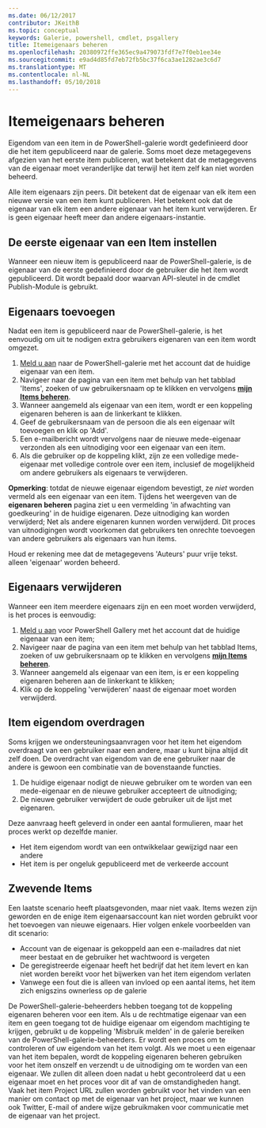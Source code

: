 ```yaml
---
ms.date: 06/12/2017
contributor: JKeithB
ms.topic: conceptual
keywords: Galerie, powershell, cmdlet, psgallery
title: Itemeigenaars beheren
ms.openlocfilehash: 20380972ffe365ec9a479073fdf7e7f0eb1ee34e
ms.sourcegitcommit: e9ad4d85fd7eb72fb5bc37f6ca3ae1282ae3c6d7
ms.translationtype: MT
ms.contentlocale: nl-NL
ms.lasthandoff: 05/10/2018
---
```

# <a name="managing-item-owners"></a>Itemeigenaars beheren

Eigendom van een item in de PowerShell-galerie wordt gedefinieerd door die het item gepubliceerd naar de galerie.
Soms moet deze metagegevens afgezien van het eerste item publiceren, wat betekent dat de metagegevens van de eigenaar moet veranderlijke dat terwijl het item zelf kan niet worden beheerd.

Alle item eigenaars zijn peers.
Dit betekent dat de eigenaar van elk item een nieuwe versie van een item kunt publiceren. Het betekent ook dat de eigenaar van elk item een andere eigenaar van het item kunt verwijderen.
Er is geen eigenaar heeft meer dan andere eigenaars-instantie.

## <a name="setting-an-items-initial-owner"></a>De eerste eigenaar van een Item instellen

Wanneer een nieuw item is gepubliceerd naar de PowerShell-galerie, is de eigenaar van de eerste gedefinieerd door de gebruiker die het item wordt gepubliceerd. Dit wordt bepaald door waarvan API-sleutel in de cmdlet Publish-Module is gebruikt.

## <a name="adding-owners"></a>Eigenaars toevoegen

Nadat een item is gepubliceerd naar de PowerShell-galerie, is het eenvoudig om uit te nodigen extra gebruikers eigenaren van een item wordt omgezet.

1. [Meld u aan](https://powershellgallery.com/users/account/LogOn) naar de PowerShell-galerie met het account dat de huidige eigenaar van een item.
2. Navigeer naar de pagina van een item met behulp van het tabblad 'Items', zoeken of uw gebruikersnaam op te klikken en vervolgens [ **mijn Items beheren**](https://www.powershellgallery.com/account/Packages).
3. Wanneer aangemeld als eigenaar van een item, wordt er een koppeling eigenaren beheren is aan de linkerkant te klikken.
4. Geef de gebruikersnaam van de persoon die als een eigenaar wilt toevoegen en klik op 'Add'.
5. Een e-mailbericht wordt vervolgens naar de nieuwe mede-eigenaar verzonden als een uitnodiging voor een eigenaar van een item.
6. Als die gebruiker op de koppeling klikt, zijn ze een volledige mede-eigenaar met volledige controle over een item, inclusief de mogelijkheid om andere gebruikers als eigenaars te verwijderen.

**Opmerking**: totdat de nieuwe eigenaar eigendom bevestigt, ze *niet* worden vermeld als een eigenaar van een item.
Tijdens het weergeven van de **eigenaren beheren** pagina ziet u een vermelding 'in afwachting van goedkeuring' in de huidige eigenaren.
Deze uitnodiging kan worden verwijderd; Net als andere eigenaren kunnen worden verwijderd.
Dit proces van uitnodigingen wordt voorkomen dat gebruikers ten onrechte toevoegen van andere gebruikers als eigenaars van hun items.

Houd er rekening mee dat de metagegevens 'Auteurs' puur vrije tekst. alleen 'eigenaar' worden beheerd.


## <a name="removing-owners"></a>Eigenaars verwijderen

Wanneer een item meerdere eigenaars zijn en een moet worden verwijderd, is het proces is eenvoudig:

1. [Meld u aan](https://powershellgallery.com/users/account/LogOn) voor PowerShell Gallery met het account dat de huidige eigenaar van een item;
2. Navigeer naar de pagina van een item met behulp van het tabblad Items, zoeken of uw gebruikersnaam op te klikken en vervolgens [ **mijn Items beheren**](https://www.powershellgallery.com/account/Packages).
3. Wanneer aangemeld als eigenaar van een item, is er een koppeling eigenaren beheren aan de linkerkant te klikken;
4. Klik op de koppeling 'verwijderen' naast de eigenaar moet worden verwijderd.



## <a name="transferring-item-ownership"></a>Item eigendom overdragen

Soms krijgen we ondersteuningsaanvragen voor het item het eigendom overdraagt van een gebruiker naar een andere, maar u kunt bijna altijd dit zelf doen.
De overdracht van eigendom van de ene gebruiker naar de andere is gewoon een combinatie van de bovenstaande functies.

1. De huidige eigenaar nodigt de nieuwe gebruiker om te worden van een mede-eigenaar en de nieuwe gebruiker accepteert de uitnodiging;
2. De nieuwe gebruiker verwijdert de oude gebruiker uit de lijst met eigenaren.

Deze aanvraag heeft geleverd in onder een aantal formulieren, maar het proces werkt op dezelfde manier.

- Het item eigendom wordt van een ontwikkelaar gewijzigd naar een andere
- Het item is per ongeluk gepubliceerd met de verkeerde account


## <a name="orphaned-items"></a>Zwevende Items

Een laatste scenario heeft plaatsgevonden, maar niet vaak.
Items wezen zijn geworden en de enige item eigenaarsaccount kan niet worden gebruikt voor het toevoegen van nieuwe eigenaars.
Hier volgen enkele voorbeelden van dit scenario:

- Account van de eigenaar is gekoppeld aan een e-mailadres dat niet meer bestaat en de gebruiker het wachtwoord is vergeten
- De geregistreerde eigenaar heeft het bedrijf dat het item levert en kan niet worden bereikt voor het bijwerken van het item eigendom verlaten
- Vanwege een fout die is alleen van invloed op een aantal items, het item zich enigszins ownerless op de galerie

De PowerShell-galerie-beheerders hebben toegang tot de koppeling eigenaren beheren voor een item.
Als u de rechtmatige eigenaar van een item en geen toegang tot de huidige eigenaar om eigendom machtiging te krijgen, gebruikt u de koppeling 'Misbruik melden' in de galerie bereiken van de PowerShell-galerie-beheerders.
Er wordt een proces om te controleren of uw eigendom van het item volgt.
Als we moet u een eigenaar van het item bepalen, wordt de koppeling eigenaren beheren gebruiken voor het item onszelf en verzendt u de uitnodiging om te worden van een eigenaar.
We zullen dit alleen doen nadat u hebt gecontroleerd dat u een eigenaar moet en het proces voor dit af van de omstandigheden hangt.
Vaak het item Project URL zullen worden gebruikt voor het vinden van een manier om contact op met de eigenaar van het project, maar we kunnen ook Twitter, E-mail of andere wijze gebruikmaken voor communicatie met de eigenaar van het project.